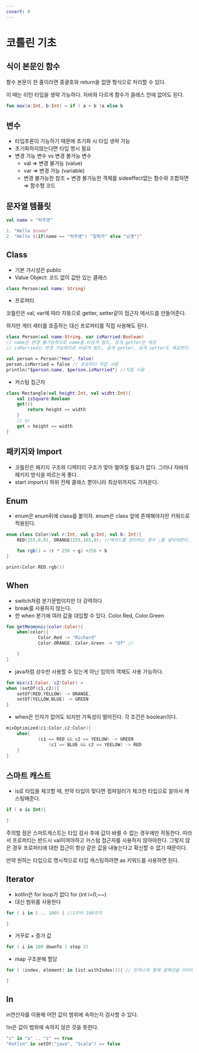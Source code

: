 ```yaml
---
coverY: 0
---
```


# 코틀린 기초

## 식이 본문인 함수

함수 본문이 한 줄이라면 중괄호와 return을 없앤 형식으로 처리할 수 있다.

이 때는 리턴 타입을 생략 가능하다. 자바와 다르게 함수가 클래스 안에 없어도 된다.

```kotlin
fun max(a:Int, b:Int) = if ( a > b )a else b 
```

## 변수

* 타입추론이 가능하기 때문에 초기화 시 타입 생략 가능
* 초기화하지않는다면 타입 명시 필요
* 변경 가능 변수 vs 변경 불가능 변수
  * val ⇒ 변경 불가능 (value)
  * var ⇒ 변경 가능 (variable)
  * 변경 불가능한 참조 + 변경 불가능한 객체를 sideeffect없는 함수와 조합하면 ⇒ 함수형 코드

##

## 문자열 템플릿

```kotlin
val name = "허주영"

1. "Hello $name"
2. "Hello ${if(name == "허주영") "알파카" else "닝겐"}"

```

## Class

* 기본 가시성은 public
* Value Object: 코드 없이 값만 있는 클래스

```kotlin
class Person(val name: String)
```

* 프로퍼티

코틀린은 val, var에 따라 자동으로 getter, setter같이 접근자 메서드를 만들어준다.

하지만 게터 세터를 호출하는 대신 프로퍼티를 직접 사용해도 된다.

```kotlin
class Person(val name:String, var isMarried:Boolean) 
// name은 변경 불가능하므로 name을 비공개 필드, 공개 getter만 제공
// isMarried는 변경 가능하므로 비공개 필드, 공개 getter, 공개 setter도 제공한다. 

val person = Person("Heo", false)
person.isMarried = false // 프로퍼티 직접 사용 
println("$person.name, $person.isMarried") //직접 사용 

```

* 커스텀 접근자

```kotlin
class Rectangle(val height:Int, val widht:Int){
	val isSquare:Boolean 
	get(){
		return height == width
	}
	// or 
	get = height == width
}
```

## 패키지와 Import

* 코틀린은 패키지 구조와 디렉터리 구조가 맞아 떨어질 필요가 없다. 그러나 자바의 패키지 방식을 따르는게 좋다.
* start import시 하위 전체 클래스 뿐아니라 최상위까지도 가져온다.

##

## Enum

* enum은 enum뒤에 class를 붙이자. enum은 class 앞에 존재해야지만 키워드로 적용된다.

```kotlin
enum class Color(val r:Int, val g:Int, val b: Int){
	RED(255,0,0), ORANGE(255,165,0); //메서드를 정의하는 경우 ;를 넣어야한다.

	fun rgb() = (r * 256 + g) +256 + b
}

print(Color.RED.rgb())

```

## When

* switch처럼 분기문법이지만 더 강력하다
* break를 사용하지 않는다.
* 한 when 분기에 여러 값을 대입할 수 있다. Color.Red, Color.Green

```kotlin
fun getMeomonic(color:Color){
	when(color){
			Color.Red -> "Richard" 
			Color.ORANGE, Color.Green -> "Of" // 

	}
}
```

* java처럼 상수만 사용할 수 있는게 아닌 임의의 객체도 사용 가능하다.

```kotlin
fun mix(c1:Color, c2:Color) = 
when (setOf(c1,c2)){
	setOf(RED,YELLOW) -> ORANGE,
	setOf(YELLOW,BLUE) -> GREEN
}
```

* when은 인자가 없어도 되지만 가독성이 떨어진다. 각 조건은 boolean이다.

```kotlin
mixOptimized(c1:Color,c2:Color){
	when{
			(c1 == RED && c2 == YEELOW) -> GREEN
				(c1 == BLUE && c2 == YEELOW) -> RED		
	}
}

```

## 스마트 캐스트

* is로 타입을 체크할 때, 만약 타입이 맞다면 컴파일러가 체크한 타입으로 알아서 캐스팅해준다.

```kotlin
if ( e is Int){
	
}
```

주의할 점은 스마트캐스트는 타입 검사 후에 값이 바뀔 수 없는 경우에만 작동한다. 따라서 프로퍼티는 반드시 val이여야하고 커스텀 접근자를 사용하지 않아야한다. 그렇지 않은 경우 프로퍼티에 대한 접근이 항상 같은 값을 내놓는다고 확신할 수 없기 때문이다.

만약 원하는 타입으로 명시적으로 타입 캐스팅하려면 as 키워드를 사용하면 된다.





## Iterator

* kotlin은 for loop가 없다 for (int i=0;\~\~)
* 대신 범위를 사용한다

```kotlin
for ( i in 1 .. 100) { //1부터 100까지 

}
```

* 거꾸로 + 증가 값

```kotlin
for ( i in 100 downTo 1 step 2)
```

* map 구조분해 할당

```kotlin
for ( (index, element) in list.withIndex()){ // 인덱스와 함께 컬렉션을 이터레이션한다.

}
```

## In

in연산자를 이용해 어떤 값이 범위에 속하는지 검사할 수 있다.

!in은 값이 범위에 속하지 않은 것을 뜻한다.

```kotlin
"c" in "a" .. "z" == true
"Kotlin" in setOf("java", "Scala") == false
```

